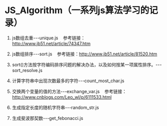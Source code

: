 # JS_Algorithm（一系列js算法学习的记录）

1. js数组去重---unique.js
    参考链接：http://www.jb51.net/article/74347.htm

2. js数组排序---sort.js
    参考链接：http://www.jb51.net/article/81520.htm

3. sort()方法按字符编码排序问题的解决办法，以及如何按某一项属性排序。---sort_resolve.js

4. 计算字符串中出现次数最多的字符---count_most_char.js

5. 交换两个变量的值的方法---exchange_var.js
    参考链接：http://www.cnblogs.com/Leo_wl/p/6111533.html

6. 生成指定长度的随机字符串---random_str.js

7. 生成斐波那契数---get_febonacci.js
